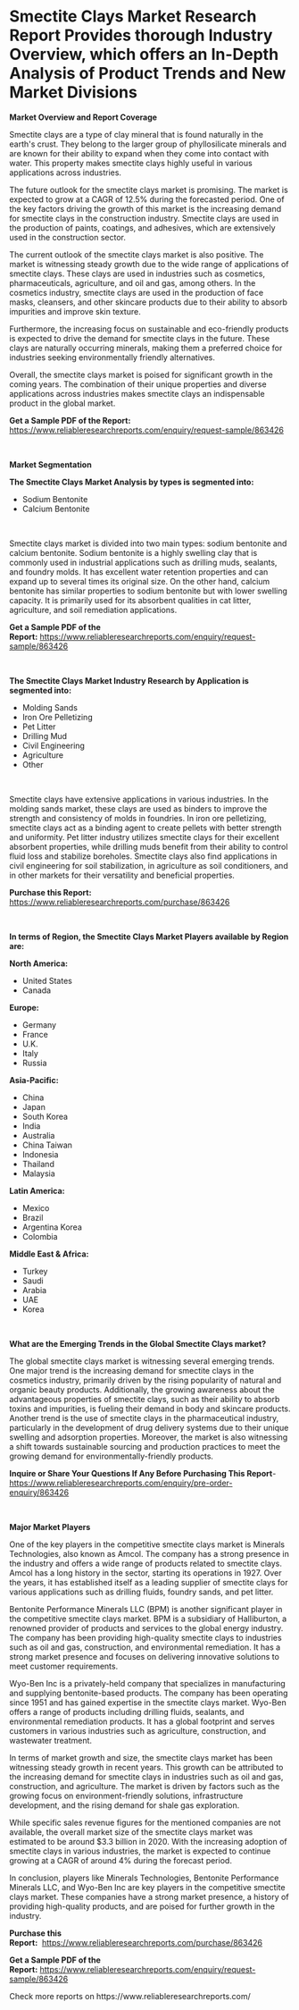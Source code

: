 <p><h1>Smectite Clays Market Research Report Provides thorough Industry Overview, which offers an In-Depth Analysis of Product Trends and New Market Divisions</h1></p><p><strong>Market Overview and Report Coverage</strong></p>
<p><p>Smectite clays are a type of clay mineral that is found naturally in the earth's crust. They belong to the larger group of phyllosilicate minerals and are known for their ability to expand when they come into contact with water. This property makes smectite clays highly useful in various applications across industries.</p><p>The future outlook for the smectite clays market is promising. The market is expected to grow at a CAGR of 12.5% during the forecasted period. One of the key factors driving the growth of this market is the increasing demand for smectite clays in the construction industry. Smectite clays are used in the production of paints, coatings, and adhesives, which are extensively used in the construction sector.</p><p>The current outlook of the smectite clays market is also positive. The market is witnessing steady growth due to the wide range of applications of smectite clays. These clays are used in industries such as cosmetics, pharmaceuticals, agriculture, and oil and gas, among others. In the cosmetics industry, smectite clays are used in the production of face masks, cleansers, and other skincare products due to their ability to absorb impurities and improve skin texture.</p><p>Furthermore, the increasing focus on sustainable and eco-friendly products is expected to drive the demand for smectite clays in the future. These clays are naturally occurring minerals, making them a preferred choice for industries seeking environmentally friendly alternatives.</p><p>Overall, the smectite clays market is poised for significant growth in the coming years. The combination of their unique properties and diverse applications across industries makes smectite clays an indispensable product in the global market.</p></p>
<p><strong>Get a Sample PDF of the Report:</strong> <a href="https://www.reliableresearchreports.com/enquiry/request-sample/863426">https://www.reliableresearchreports.com/enquiry/request-sample/863426</a></p>
<p>&nbsp;</p>
<p><strong>Market Segmentation</strong></p>
<p><strong>The Smectite Clays Market Analysis by types is segmented into:</strong></p>
<p><ul><li>Sodium Bentonite</li><li>Calcium Bentonite</li></ul></p>
<p>&nbsp;</p>
<p><p>Smectite clays market is divided into two main types: sodium bentonite and calcium bentonite. Sodium bentonite is a highly swelling clay that is commonly used in industrial applications such as drilling muds, sealants, and foundry molds. It has excellent water retention properties and can expand up to several times its original size. On the other hand, calcium bentonite has similar properties to sodium bentonite but with lower swelling capacity. It is primarily used for its absorbent qualities in cat litter, agriculture, and soil remediation applications.</p></p>
<p><strong>Get a Sample PDF of the Report:</strong>&nbsp;<a href="https://www.reliableresearchreports.com/enquiry/request-sample/863426">https://www.reliableresearchreports.com/enquiry/request-sample/863426</a></p>
<p>&nbsp;</p>
<p><strong>The Smectite Clays Market Industry Research by Application is segmented into:</strong></p>
<p><ul><li>Molding Sands</li><li>Iron Ore Pelletizing</li><li>Pet Litter</li><li>Drilling Mud</li><li>Civil Engineering</li><li>Agriculture</li><li>Other</li></ul></p>
<p>&nbsp;</p>
<p><p>Smectite clays have extensive applications in various industries. In the molding sands market, these clays are used as binders to improve the strength and consistency of molds in foundries. In iron ore pelletizing, smectite clays act as a binding agent to create pellets with better strength and uniformity. Pet litter industry utilizes smectite clays for their excellent absorbent properties, while drilling muds benefit from their ability to control fluid loss and stabilize boreholes. Smectite clays also find applications in civil engineering for soil stabilization, in agriculture as soil conditioners, and in other markets for their versatility and beneficial properties.</p></p>
<p><strong>Purchase this Report:</strong>&nbsp; <a href="https://www.reliableresearchreports.com/purchase/863426">https://www.reliableresearchreports.com/purchase/863426</a></p>
<p>&nbsp;</p>
<p><strong>In terms of Region, the Smectite Clays Market Players available by Region are:</strong></p>
<p>
    <p> <strong> North America: </strong>
        <ul>
            <li>United States</li>
            <li>Canada</li>
        </ul>
        </p> 
    <p> <strong> Europe: </strong>
        <ul>
            <li>Germany</li>
            <li>France</li>
            <li>U.K.</li>
            <li>Italy</li>
            <li>Russia</li>
        </ul>
        </p> 
    <p> <strong> Asia-Pacific: </strong>
        <ul>
            <li>China</li>
            <li>Japan</li>
            <li>South Korea</li>
            <li>India</li>
            <li>Australia</li>
            <li>China Taiwan</li>
            <li>Indonesia</li>
            <li>Thailand</li>
            <li>Malaysia</li>
        </ul>
        </p> 
    <p> <strong> Latin America: </strong>
        <ul>
            <li>Mexico</li>
            <li>Brazil</li>
            <li>Argentina Korea</li>
            <li>Colombia</li>
        </ul>
        </p> 
    <p> <strong> Middle East & Africa: </strong>
        <ul>
            <li>Turkey</li>
            <li>Saudi</li>
            <li>Arabia</li>
            <li>UAE</li>
            <li>Korea</li>
        </ul>
    </p>
    </p>
<p>&nbsp;</p>
<p><strong>What are the Emerging Trends in the Global Smectite Clays market?</strong></p>
<p><p>The global smectite clays market is witnessing several emerging trends. One major trend is the increasing demand for smectite clays in the cosmetics industry, primarily driven by the rising popularity of natural and organic beauty products. Additionally, the growing awareness about the advantageous properties of smectite clays, such as their ability to absorb toxins and impurities, is fueling their demand in body and skincare products. Another trend is the use of smectite clays in the pharmaceutical industry, particularly in the development of drug delivery systems due to their unique swelling and adsorption properties. Moreover, the market is also witnessing a shift towards sustainable sourcing and production practices to meet the growing demand for environmentally-friendly products.</p></p>
<p><strong>Inquire or Share Your Questions If Any Before Purchasing This Report</strong>- <a href="https://www.reliableresearchreports.com/enquiry/pre-order-enquiry/863426">https://www.reliableresearchreports.com/enquiry/pre-order-enquiry/863426</a></p>
<p>&nbsp;</p>
<p><strong>Major Market Players</strong></p>
<p><p>One of the key players in the competitive smectite clays market is Minerals Technologies, also known as Amcol. The company has a strong presence in the industry and offers a wide range of products related to smectite clays. Amcol has a long history in the sector, starting its operations in 1927. Over the years, it has established itself as a leading supplier of smectite clays for various applications such as drilling fluids, foundry sands, and pet litter.</p><p>Bentonite Performance Minerals LLC (BPM) is another significant player in the competitive smectite clays market. BPM is a subsidiary of Halliburton, a renowned provider of products and services to the global energy industry. The company has been providing high-quality smectite clays to industries such as oil and gas, construction, and environmental remediation. It has a strong market presence and focuses on delivering innovative solutions to meet customer requirements.</p><p>Wyo-Ben Inc is a privately-held company that specializes in manufacturing and supplying bentonite-based products. The company has been operating since 1951 and has gained expertise in the smectite clays market. Wyo-Ben offers a range of products including drilling fluids, sealants, and environmental remediation products. It has a global footprint and serves customers in various industries such as agriculture, construction, and wastewater treatment.</p><p>In terms of market growth and size, the smectite clays market has been witnessing steady growth in recent years. This growth can be attributed to the increasing demand for smectite clays in industries such as oil and gas, construction, and agriculture. The market is driven by factors such as the growing focus on environment-friendly solutions, infrastructure development, and the rising demand for shale gas exploration.</p><p>While specific sales revenue figures for the mentioned companies are not available, the overall market size of the smectite clays market was estimated to be around $3.3 billion in 2020. With the increasing adoption of smectite clays in various industries, the market is expected to continue growing at a CAGR of around 4% during the forecast period.</p><p>In conclusion, players like Minerals Technologies, Bentonite Performance Minerals LLC, and Wyo-Ben Inc are key players in the competitive smectite clays market. These companies have a strong market presence, a history of providing high-quality products, and are poised for further growth in the industry.</p></p>
<p><strong>Purchase this Report:</strong>&nbsp;&nbsp;<a href="https://www.reliableresearchreports.com/purchase/863426">https://www.reliableresearchreports.com/purchase/863426</a></p>
<p></p>
<p><strong>Get a Sample PDF of the Report:</strong>&nbsp;<a href="https://www.reliableresearchreports.com/enquiry/request-sample/863426">https://www.reliableresearchreports.com/enquiry/request-sample/863426</a></p>
<p>Check more reports on https://www.reliableresearchreports.com/</p>